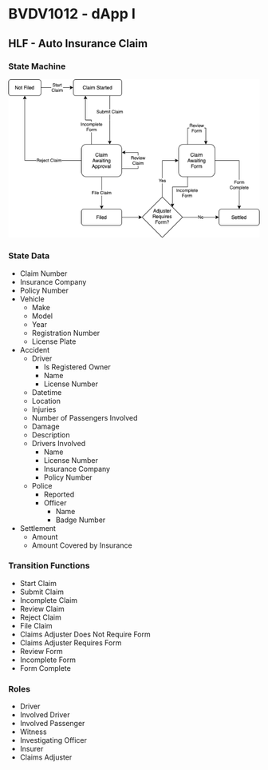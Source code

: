 # BVDV1012 - dApp I
## HLF - Auto Insurance Claim

### State Machine
![Auto Insurance Claim State Diagram](https://github.com/undermethod/statediagrams/blob/main/AutoInsuranceClaim.png?raw=true)

### State Data
- Claim Number
- Insurance Company
- Policy Number
- Vehicle
  - Make
  - Model
  - Year
  - Registration Number
  - License Plate
- Accident
  - Driver
    - Is Registered Owner
    - Name
    - License Number
  - Datetime
  - Location
  - Injuries
  - Number of Passengers Involved
  - Damage
  - Description
  - Drivers Involved
    - Name
    - License Number
    - Insurance Company
    - Policy Number
  - Police
    - Reported
    - Officer
      - Name
      - Badge Number
- Settlement
  - Amount
  - Amount Covered by Insurance

### Transition Functions
- Start Claim
- Submit Claim
- Incomplete Claim
- Review Claim
- Reject Claim
- File Claim
- Claims Adjuster Does Not Require Form
- Claims Adjuster Requires Form
- Review Form
- Incomplete Form
- Form Complete

### Roles
- Driver
- Involved Driver
- Involved Passenger
- Witness
- Investigating Officer
- Insurer
- Claims Adjuster